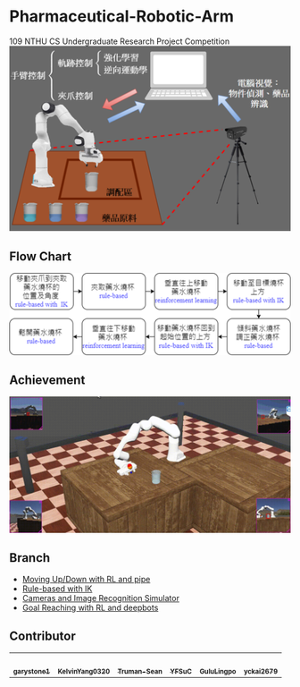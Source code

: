 # Pharmaceutical-Robotic-Arm
109 NTHU CS Undergraduate Research Project Competition
![image](https://github.com/CT-Lab/Pharmaceutical-Robotic-Arm/blob/main/img/%E5%9C%96%E7%89%874.png)
## Flow Chart
![image](https://github.com/CT-Lab/Pharmaceutical-Robotic-Arm/blob/main/img/%E5%9C%96%E7%89%871.png)
## Achievement
![image](https://github.com/CT-Lab/Pharmaceutical-Robotic-Arm/blob/main/img/demo%20(2).gif)
## Branch
* [Moving Up/Down with RL and pipe](https://github.com/CT-Lab/Pharmaceutical-Robotic-Arm/blob/Dopamine_Webots/README.md)
* [Rule-based with IK](https://github.com/CT-Lab/Pharmaceutical-Robotic-Arm/tree/IKPY_Only)
* [Cameras and Image Recognition Simulator](https://github.com/CT-Lab/Pharmaceutical-Robotic-Arm/tree/Camera)
* [Goal Reaching with RL and deepbots](https://github.com/CT-Lab/Pharmaceutical-Robotic-Arm/tree/deepbots_TargetReaching)

## Contributor
<!-- ALL-CONTRIBUTORS-LIST:START - Do not remove or modify this section -->
<!-- prettier-ignore-start -->
<!-- markdownlint-disable -->
<table>
  <tr>
    <td align="center"><a href="https://github.com/garystone1"><img src=https://avatars2.githubusercontent.com/u/51762208?s=400&v=4" width="100px;" alt=""/><br /><sub><b>garystone1</b></sub></a><br /></td>
    <td align="center"><a href="https://github.com/KelvinYang0320"><img src="https://avatars0.githubusercontent.com/u/49781698?s=400&u=f26fb2eb309f55c20eedde1de1727d176d8fabc2&v=4" width="100px;" alt=""/><br /><sub><b>KelvinYang0320</b></sub></a><br /></td>
    <td align="center"><a href="https://github.com/Truman-Sean"><img src="https://avatars2.githubusercontent.com/u/49347439?s=460&v=4" width="100px;" alt=""/><br /><sub><b>Truman-Sean</b></sub></a><br /></td>
    <td align="center"><a href="https://github.com/YenFengSu"><img src="https://avatars1.githubusercontent.com/u/45958845?s=460&u=cb8d44ad86b0a92ceb7a012d7ec24fa1aaf61170&v=4" width="100px;" alt=""/><br /><sub><b>YFSuC</b></sub></a><br /></td>
    <td align="center"><a href="https://github.com/GuluLingpo"><img src="https://avatars0.githubusercontent.com/u/45189804?s=460&v=4" width="100px;" alt=""/><br /><sub><b>GuluLingpo</b></sub></a><br /></td>
      <td align="center"><a href="https://github.com/yckai2679"><img src="https://avatars2.githubusercontent.com/u/39800307?s=460&v=4" width="100px;" alt=""/><br /><sub><b>yckai2679</b></sub></a><br /></td>
  </tr>
</table>
